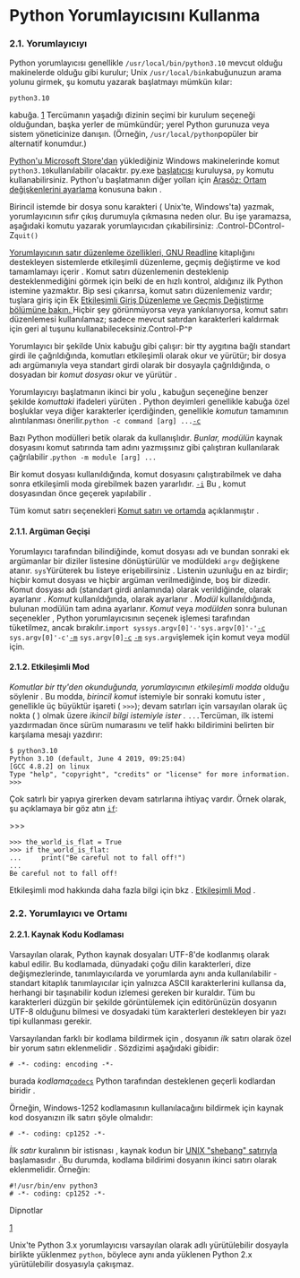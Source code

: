 # Python Yorumlayıcısını Kullanma

### 2.1. Yorumlayıcıyı&#x20;

Python yorumlayıcısı genellikle `/usr/local/bin/python3.10` mevcut olduğu makinelerde olduğu gibi kurulur; Unix `/usr/local/bin`kabuğunuzun arama yolunu girmek, şu komutu yazarak başlatmayı mümkün kılar:

```
python3.10
```

kabuğa. [1](https://docs.python.org/3.10/tutorial/interpreter.html#id2) Tercümanın yaşadığı dizinin seçimi bir kurulum seçeneği olduğundan, başka yerler de mümkündür; yerel Python gurunuza veya sistem yöneticinize danışın. (Örneğin, `/usr/local/python`popüler bir alternatif konumdur.)

[Python'u Microsoft Store'dan](https://docs.python.org/3.10/using/windows.html#windows-store) yüklediğiniz Windows makinelerinde komut `python3.10`kullanılabilir olacaktır. py.exe [başlatıcısı](https://docs.python.org/3.10/using/windows.html#launcher) kuruluysa, `py` komutu kullanabilirsiniz. Python'u başlatmanın diğer yolları için [Arasöz: Ortam değişkenlerini ayarlama](https://docs.python.org/3.10/using/windows.html#setting-envvars) konusuna bakın .

Birincil istemde bir dosya sonu karakteri ( Unix'te, Windows'ta) yazmak, yorumlayıcının sıfır çıkış durumuyla çıkmasına neden olur. Bu işe yaramazsa, aşağıdaki komutu yazarak yorumlayıcıdan çıkabilirsiniz: .Control-DControl-Z`quit()`

[Yorumlayıcının satır düzenleme özellikleri, GNU Readline](https://tiswww.case.edu/php/chet/readline/rltop.html) kitaplığını destekleyen sistemlerde etkileşimli düzenleme, geçmiş değiştirme ve kod tamamlamayı içerir . Komut satırı düzenlemenin desteklenip desteklenmediğini görmek için belki de en hızlı kontrol, aldığınız ilk Python istemine yazmaktır. Bip sesi çıkarırsa, komut satırı düzenlemeniz vardır; tuşlara giriş için Ek [Etkileşimli Giriş Düzenleme ve Geçmiş Değiştirme bölümüne bakın. ](https://docs.python.org/3.10/tutorial/interactive.html#tut-interacting)Hiçbir şey görünmüyorsa veya yankılanıyorsa, komut satırı düzenlemesi kullanılamaz; sadece mevcut satırdan karakterleri kaldırmak için geri al tuşunu kullanabileceksiniz.Control-P`^P`

Yorumlayıcı bir şekilde Unix kabuğu gibi çalışır: bir tty aygıtına bağlı standart girdi ile çağrıldığında, komutları etkileşimli olarak okur ve yürütür; bir dosya adı argümanıyla veya standart girdi olarak bir dosyayla çağrıldığında, o dosyadan bir _komut dosyası_ okur ve yürütür .

Yorumlayıcıyı başlatmanın ikinci bir yolu , kabuğun seçeneğine benzer şekilde _komuttaki_ ifadeleri yürüten . Python deyimleri genellikle kabuğa özel boşluklar veya diğer karakterler içerdiğinden, genellikle _komutun_ tamamının alıntılanması önerilir.`python -c command [arg] ...`[`-c`](https://docs.python.org/3.10/using/cmdline.html#cmdoption-c)

Bazı Python modülleri betik olarak da kullanışlıdır. _Bunlar, modülün_ kaynak dosyasını komut satırında tam adını yazmışsınız gibi çalıştıran kullanılarak çağrılabilir .`python -m module [arg] ...`

Bir komut dosyası kullanıldığında, komut dosyasını çalıştırabilmek ve daha sonra etkileşimli moda girebilmek bazen yararlıdır. [`-i`](https://docs.python.org/3.10/using/cmdline.html#cmdoption-i) Bu , komut dosyasından önce geçerek yapılabilir .

Tüm komut satırı seçenekleri [Komut satırı ve ortamda](https://docs.python.org/3.10/using/cmdline.html#using-on-general) açıklanmıştır .

#### 2.1.1. Argüman Geçişi&#x20;

Yorumlayıcı tarafından bilindiğinde, komut dosyası adı ve bundan sonraki ek argümanlar bir diziler listesine dönüştürülür ve modüldeki `argv` değişkene atanır. `sys`Yürüterek bu listeye erişebilirsiniz . Listenin uzunluğu en az birdir; hiçbir komut dosyası ve hiçbir argüman verilmediğinde, boş bir dizedir. Komut dosyası adı (standart girdi anlamında) olarak verildiğinde, olarak ayarlanır . _Komut_ kullanıldığında, olarak ayarlanır . _Modül_ kullanıldığında, bulunan modülün tam adına ayarlanır. _Komut_ veya _modülden_ sonra bulunan seçenekler , Python yorumlayıcısının seçenek işlemesi tarafından tüketilmez, ancak bırakılır.`import syssys.argv[0]'-'sys.argv[0]'-'`[`-c`](https://docs.python.org/3.10/using/cmdline.html#cmdoption-c) `sys.argv[0]'-c'`[`-m`](https://docs.python.org/3.10/using/cmdline.html#cmdoption-m) `sys.argv[0]`[`-c`](https://docs.python.org/3.10/using/cmdline.html#cmdoption-c) [`-m`](https://docs.python.org/3.10/using/cmdline.html#cmdoption-m) `sys.argv`işlemek için komut veya modül için.

#### 2.1.2. Etkileşimli Mod&#x20;

_Komutlar bir tty'den okunduğunda, yorumlayıcının etkileşimli modda_ olduğu söylenir . Bu modda, _birincil komut_ istemiyle bir sonraki komutu ister , genellikle üç büyüktür işareti ( `>>>`); devam satırları için varsayılan olarak üç nokta ( ) olmak üzere _ikincil bilgi istemiyle ister ._ `...`Tercüman, ilk istemi yazdırmadan önce sürüm numarasını ve telif hakkı bildirimini belirten bir karşılama mesajı yazdırır:

```
$ python3.10
Python 3.10 (default, June 4 2019, 09:25:04)
[GCC 4.8.2] on linux
Type "help", "copyright", "credits" or "license" for more information.
>>>
```

Çok satırlı bir yapıya girerken devam satırlarına ihtiyaç vardır. Örnek olarak, şu açıklamaya bir göz atın [`if`](https://docs.python.org/3.10/reference/compound\_stmts.html#if):

\>>>

```
>>> the_world_is_flat = True
>>> if the_world_is_flat:
...     print("Be careful not to fall off!")
...
Be careful not to fall off!
```

Etkileşimli mod hakkında daha fazla bilgi için bkz . [Etkileşimli Mod](https://docs.python.org/3.10/tutorial/appendix.html#tut-interac) .

### 2.2. Yorumlayıcı ve Ortamı&#x20;

#### 2.2.1. Kaynak Kodu Kodlaması&#x20;

Varsayılan olarak, Python kaynak dosyaları UTF-8'de kodlanmış olarak kabul edilir. Bu kodlamada, dünyadaki çoğu dilin karakterleri, dize değişmezlerinde, tanımlayıcılarda ve yorumlarda aynı anda kullanılabilir - standart kitaplık tanımlayıcılar için yalnızca ASCII karakterlerini kullansa da, herhangi bir taşınabilir kodun izlemesi gereken bir kuraldır. Tüm bu karakterleri düzgün bir şekilde görüntülemek için editörünüzün dosyanın UTF-8 olduğunu bilmesi ve dosyadaki tüm karakterleri destekleyen bir yazı tipi kullanması gerekir.

Varsayılandan farklı bir kodlama bildirmek için , dosyanın _ilk_ satırı olarak özel bir yorum satırı eklenmelidir . Sözdizimi aşağıdaki gibidir:

```
# -*- coding: encoding -*-
```

burada _kodlama_[`codecs`](https://docs.python.org/3.10/library/codecs.html#module-codecs) Python tarafından desteklenen geçerli kodlardan biridir .

Örneğin, Windows-1252 kodlamasının kullanılacağını bildirmek için kaynak kod dosyanızın ilk satırı şöyle olmalıdır:

```
# -*- coding: cp1252 -*-
```

_İlk satır_ kuralının bir istisnası , kaynak kodun bir [UNIX "shebang" satırıyla](https://docs.python.org/3.10/tutorial/appendix.html#tut-scripts) başlamasıdır . Bu durumda, kodlama bildirimi dosyanın ikinci satırı olarak eklenmelidir. Örneğin:

```
#!/usr/bin/env python3
# -*- coding: cp1252 -*-
```

Dipnotlar

[1](https://docs.python.org/3.10/tutorial/interpreter.html#id1)

Unix'te Python 3.x yorumlayıcısı varsayılan olarak adlı yürütülebilir dosyayla birlikte yüklenmez `python`, böylece aynı anda yüklenen Python 2.x yürütülebilir dosyasıyla çakışmaz.
